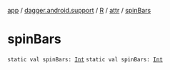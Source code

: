 [app](../../../index.md) / [dagger.android.support](../../index.md) / [R](../index.md) / [attr](index.md) / [spinBars](./spin-bars.md)

# spinBars

`static val spinBars: `[`Int`](https://kotlinlang.org/api/latest/jvm/stdlib/kotlin/-int/index.html)
`static val spinBars: `[`Int`](https://kotlinlang.org/api/latest/jvm/stdlib/kotlin/-int/index.html)